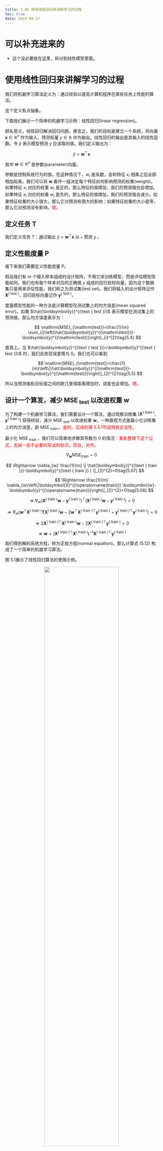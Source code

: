 ```yaml
---
title: 1.05 使用线性回归来讲解学习的过程
toc: true
date: 2019-08-27
---
```

# 可以补充进来的

- 这个没必要放在这里，拆分到线性模型里面。


# 使用线性回归来讲解学习的过程

我们将机器学习算法定义为：通过经验以提高计算机程序在某些任务上性能的算法。

这个定义有点抽象。

下面我们展示一个简单的机器学习示例：线性回归(linear regression)。


顾名思义，线性回归解决回归问题。换言之，我们的目标是建立一个系统，将向量 $\boldsymbol{x} \in \mathbb{R}^{n}$ 作为输入，预测标量 $y \in \mathbb{R}$ 作为输出。线性回归的输出是其输入的线性函数。令 $\hat{y}$ 表示模型预测 $y$ 应该取的值。我们定义输出为：


$$
\hat{y}=\boldsymbol{w}^{\top} \boldsymbol{x}\tag{5.3}
$$

其中 $\boldsymbol{w} \in \mathbb{R}^{n}$ 是参数(parameter)向量。

参数是控制系统行为的值。在这种情况下，$w_{i}$ 是系数，会和特征 $x_{i}$ 相乘之后全部相加起来。我们可以将 $\boldsymbol{w}$ 看作一组决定每个特征如何影响预测的权重(weight)。如果特征 $x_{i}$ 对应的权重 $w_{i}$ 是正的，那么特征的值增加，我们的预测值也会增加。如果特征 $x_{i}$ 对应的权重 $w_{i}$ 是负的，那么特征的值增加，我们的预测值会减少。如果特征权重的大小很大，那么它对预测有很大的影响；如果特征权重的大小是零，那么它对预测没有影响。<span style="color:red;">嗯。</span>


## 定义任务 T

我们定义任务 T：通过输出 $\hat{y}=\boldsymbol{w}^{\top} \boldsymbol{x}$ 从 $\mathcal{x}$ 预测 $y$ 。


## 定义性能度量 P

接下来我们需要定义性能度量 P。

假设我们有 $m$ 个输入样本组成的设计矩阵，不用它来训练模型，而是评估模型性能如何。我们也有每个样本对应的正确值 $y$ 组成的回归目标向量。因为这个数据集只是用来评估性能，我们称之为测试集(test set)。我们将输入的设计矩阵记作 $\boldsymbol{X}^{(\text { test })}$，回归目标向量记作 $\boldsymbol{y}^{(\text { test })}$。

度量模型性能的一种方法是计算模型在测试集上的均方误差(mean squared error)。如果 $\hat{\boldsymbol{y}}^{(\text { test })}$ 表示模型在测试集上的预测值，那么均方误差表示为：

$$
\mathrm{MSE}_{\mathrm{test}}=\frac{1}{m} \sum_{i}\left(\hat{\boldsymbol{y}}^{(\mathrm{test})}-\boldsymbol{y}^{(\mathrm{test})}\right)_{i}^{2}\tag{5.4}
$$

直观上，当 $\hat{\boldsymbol{y}}^{(\text { test })}=\boldsymbol{y}^{(\text { test })}$ 时，我们会发现误差降为 $0$。我们也可以看到

$$
\mathrm{MSE}_{\mathrm{test}}=\frac{1}{m}\left\|\hat{\boldsymbol{y}}^{(\mathrm{test})}-\boldsymbol{y}^{(\mathrm{test})}\right\|_{2}^{2}\tag{5.5}
$$

所以当预测值和目标值之间的欧几里得距离增加时，误差也会增加。<span style="color:red;">嗯。</span>



## 设计一个算发，减少 $\mathrm{MSE}_{\text { test }}$ 以改进权重 $\boldsymbol{w}$

为了构建一个机器学习算法，我们需要设计一个算法，通过观察训练集 $\left(\boldsymbol{X}^{(\text { train })}, \boldsymbol{y}^{(\text { train })}\right)$ 获得经验，减少 $\mathrm{MSE}_{\text { test }}$ 以改进权重 $\boldsymbol{w}$。一种直观方式是最小化训练集上的均方误差，即 $\mathrm{MSE}_{\text { train }}$。<span style="color:red;">是的。后续的第 5.5.1节说明其合法性。</span>

最小化 $\mathrm{MSE}_{\text { train }}$，我们可以简单地求解其导数为 $0$ 的情况：<span style="color:red;">重新整理下这个公式，去掉一些不必要的写法和标识，而且，对齐。</span>



$$
\nabla_{\boldsymbol{w}} \mathrm{MSE}_{\mathrm{train}}=0\tag{5.06}
$$

$$
\Rightarrow \nabla_{w} \frac{1}{m} \| \hat{\boldsymbol{y}}^{(\text { train })}-\boldsymbol{y}^{(\text { train }} ) \|_{2}^{2}=0\tag{5.07}
$$

$$
\Rightarrow \frac{1}{m} \nabla_{w}\left\|\boldsymbol{X}^{(\operatorname{train})} \boldsymbol{w}-\boldsymbol{y}^{(\operatorname{train})}\right\|_{2}^{2}=0\tag{5.08}
$$

$$
\Rightarrow \nabla_{w}\left(\boldsymbol{X}^{(\text { train })} \boldsymbol{w}-\boldsymbol{y}^{(\text { train })}\right)^{\top}\left(\boldsymbol{X}^{(\text { train })} \boldsymbol{w}-\boldsymbol{y}^{(\text { train })}\right)=0\tag{5.09}
$$

$$
\Rightarrow \nabla_{w}\left(\boldsymbol{w}^{\top} \boldsymbol{X}^{(\text { train })} \boldsymbol{T} \boldsymbol{X}^{(\text { train })} \boldsymbol{w}-2 \boldsymbol{w}^{\top} \boldsymbol{X}^{(\text { train }) \top} \boldsymbol{y}^{(\text { train })}+\boldsymbol{y}^{(\text { train }) \top} \boldsymbol{y}^{(\text { train })}\right)=0\tag{5.10}
$$

$$
\Rightarrow 2 \boldsymbol{X}^{(\text { train }) \top} \boldsymbol{X}^{(\text { train })} \boldsymbol{w}-2 \boldsymbol{X}^{(\text { train }) \top} \boldsymbol{y}^{(\text { train })}=0\tag{5.11}
$$

$$
\Rightarrow \boldsymbol{w}=\left(\boldsymbol{X}^{(\text { train }) \top} \boldsymbol{X}^{(\text { train })}\right)^{-1} \boldsymbol{X}^{(\text { train }) \top} \boldsymbol{y}^{(\text { train })}\tag{5.12}
$$

我们得到解的系统方程，称为正规方程(normal equation)。那么计算式 (5.12) 构成了一个简单的机器学习算法。

图 5.1展示了线性回归算法的使用示例。

<p align="center">
    <img width="70%" height="70%" src="http://images.iterate.site/blog/image/20190519/r4L9jpgJokaW.png?imageslim">
</p>

> 图 5.1　一个线性回归问题，其中训练集包括 10 个数据点，每个数据点包含一个特征。因为只有一个特征，权重向量 $\boldsymbol{w}$ 也只有一个要学习的参数 $w_{1}$。
>
> - (左)我们可以观察到线性回归学习 $w_{1}$，从而使得直线 $y=w_{1} x$ 能够尽量接近穿过所有的训练点。
> - (右)标注的点表示由正规方程学习到的 $w_{1}$ 的值，我们发现它可以最小化训练集上的均方误差。

值得注意的是，术语线性回归(linear regression)通常用来指稍微复杂一些，附加额外参数(截距项 $b$ )的模型。在这个模型中，

$$
\hat{y}=\boldsymbol{w}^{\top} \boldsymbol{x}+b\tag{5.13}
$$

因此从参数到预测的映射仍是一个线性函数，而从特征到预测的映射是一个仿射函数。<span style="color:red;">仿射函数是什么来着？补充下。</span>如此扩展到仿射函数意味着模型预测的曲线仍然看起来像是一条直线，只是这条直线没必要经过原点。除了通过添加偏置参数 $b$，我们还可以使用仅含权重的模型，但是 $\boldsymbol{x}$ 需要增加一项永远为 $1$ 的元素。对应于额外 $1$ 的权重起到了偏置参数的作用。当我们在本书中提到仿射函数时，会经常使用术语“线性”。

截距项 $b$ 通常被称为仿射变换的偏置(bias)参数。这个术语的命名源自该变换的输出在没有任何输入时会偏移 $b$。它和统计偏差中指代统计估计算法的某个量的期望估计偏离真实值的意思是不一样的。

线性回归当然是一个极其简单且有局限的学习算法，但是它提供了一个说明学习算法如何工作的例子。



# 相关

- 《深度学习》花书
